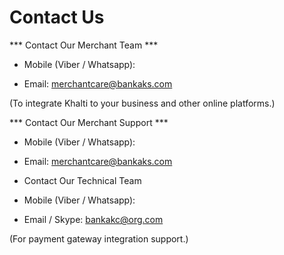 

# Contact Us

*** Contact Our Merchant Team ***

* Mobile (Viber / Whatsapp): 

* Email: merchantcare@bankaks.com

(To integrate Khalti to your business and other online platforms.)

*** Contact Our Merchant Support ***

* Mobile (Viber / Whatsapp): 

* Email: merchantcare@bankaks.com

* Contact Our Technical Team

* Mobile (Viber / Whatsapp): 

* Email / Skype: bankakc@org.com

(For payment gateway integration support.)